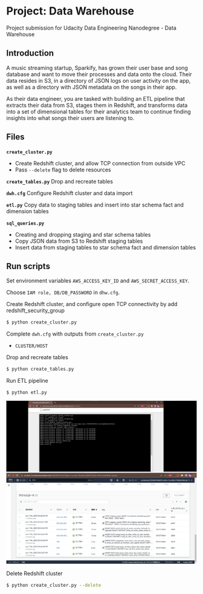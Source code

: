 # Project: Data Warehouse

Project submission for Udacity Data Engineering Nanodegree - Data Warehouse

## Introduction
A music streaming startup, Sparkify, has grown their user base and song database and want to move their processes and data onto the cloud. Their data resides in S3, in a directory of JSON logs on user activity on the app, as well as a directory with JSON metadata on the songs in their app.

As their data engineer, you are tasked with building an ETL pipeline that extracts their data from S3, stages them in Redshift, and transforms data into a set of dimensional tables for their analytics team to continue finding insights into what songs their users are listening to.

## Files

**`create_cluster.py`**
* Create Redshift cluster, and allow TCP connection from outside VPC
* Pass `--delete` flag to delete resources

**`create_tables.py`** Drop and recreate tables

**`dwh.cfg`** Configure Redshift cluster and data import

**`etl.py`** Copy data to staging tables and insert into star schema fact and dimension tables

**`sql_queries.py`**
* Creating and dropping staging and star schema tables
* Copy JSON data from S3 to Redshift staging tables
* Insert data from staging tables to star schema fact and dimension tables

## Run scripts

Set environment variables `AWS_ACCESS_KEY_ID` and `AWS_SECRET_ACCESS_KEY`.

Choose `IAM role, DB/DB_PASSWORD` in `dhw.cfg`.

Create Redshift cluster, and configure open TCP connectivity by add redshift_security_group
```bash
$ python create_cluster.py
```

Complete `dwh.cfg` with outputs from `create_cluster.py`
* `CLUSTER/HOST`

Drop and recreate tables
```bash
$ python create_tables.py
```

Run ETL pipeline
```bash
$ python etl.py
```

![Command](images/udacity_datawarehouse_cmd.png)
![RedShift](images/udacity_datawarehouse_redshift.png)

Delete Redshift cluster
```bash
$ python create_cluster.py --delete
```
